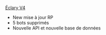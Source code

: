 [Éclary V4](https://discord.gg/6FsKBdW)

- New mise à jour RP
- 5 bots supprimés
- Nouvelle API et nouvelle base de données
